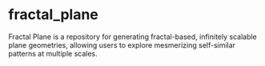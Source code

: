 # fractal_plane
Fractal Plane is a repository for generating fractal-based, infinitely scalable plane geometries, allowing users to explore mesmerizing self-similar patterns at multiple scales.
